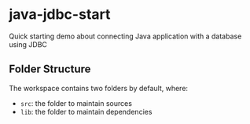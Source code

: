 # java-jdbc-start
Quick starting demo about connecting Java application with a database using JDBC 


## Folder Structure
The workspace contains two folders by default, where:

- `src`: the folder to maintain sources
- `lib`: the folder to maintain dependencies
